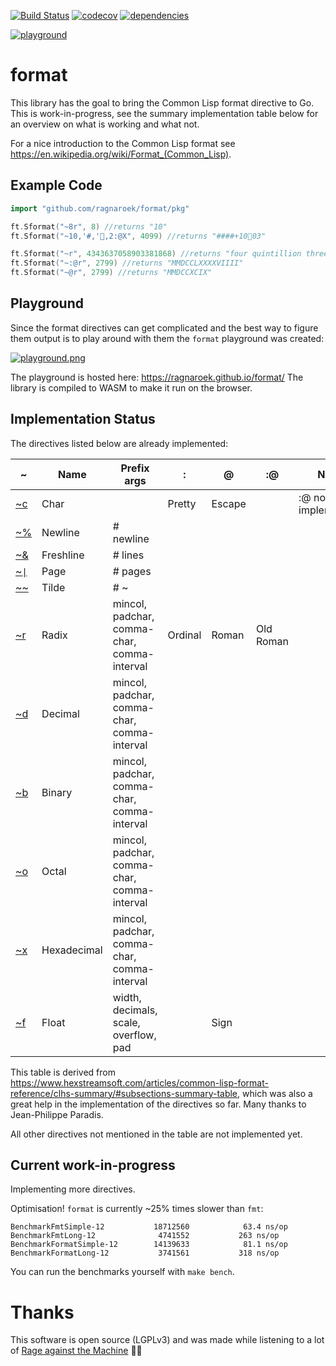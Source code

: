 [![Build Status](https://travis-ci.org/Ragnaroek/format.svg?branch=master)](https://travis-ci.org/Ragnaroek/format)
[![codecov](https://codecov.io/gh/Ragnaroek/format/branch/master/graph/badge.svg)](https://codecov.io/gh/Ragnaroek/format)
[![dependencies](https://img.shields.io/badge/dependencies-0-green)]()

[![playground](https://img.shields.io/badge/playground-ready-blue)](https://ragnaroek.github.io/format/)

# format

This library has the goal to bring the Common Lisp format directive to Go. This is work-in-progress, see the summary implementation table below for an overview on what is working and what not.

For a nice introduction to the Common Lisp format see https://en.wikipedia.org/wiki/Format_(Common_Lisp).

## Example Code

```go
import "github.com/ragnaroek/format/pkg"

ft.Sformat("~8r", 8) //returns "10"
ft.Sformat("~10,'#,'🥭,2:@X", 4099) //returns "####+10🥭03"

ft.Sformat("~r", 4343637058903381868) //returns "four quintillion three hundred forty-three quadrillion six hundred thirty-seven trillion fifty-eight billion nine hundred three million three hundred eighty-one thousand eight hundred sixty-eight"
ft.Sformat("~:@r", 2799) //returns "MMDCCLXXXXVIIII"
ft.Sformat("~@r", 2799) //returns "MMDCCXCIX"
```

## Playground

Since the format directives can get complicated and the best way to figure them output is to play around with them the `format` playground was created:

[![playground.png](https://i.postimg.cc/wx0qgqWG/playground.png)](https://postimg.cc/xqNDP2Vv)

The playground is hosted here: https://ragnaroek.github.io/format/
The library is compiled to WASM to make it run on the browser.

## Implementation Status

The directives listed below are already implemented:

|~ |Name     |Prefix args       |:       |@        |:@        |Note                  |
|--|---------|------------------|--------|---------|----------|----------------------|
|[~c](http://www.lispworks.com/documentation/HyperSpec/Body/22_caa.htm) |Char     |                  |Pretty  |Escape   |          |:@ not yet implemented|
|[~%](http://www.lispworks.com/documentation/HyperSpec/Body/22_cab.htm)|Newline  |# newline         |
|[~&](http://www.lispworks.com/documentation/HyperSpec/Body/22_cac.htm)|Freshline|# lines           |
|[~`\|`](http://www.lispworks.com/documentation/HyperSpec/Body/22_cad.htm)|Page  |# pages           |
|[~~](http://www.lispworks.com/documentation/HyperSpec/Body/22_cae.htm)|Tilde    |# ~               |
|[~r](http://www.lispworks.com/documentation/HyperSpec/Body/22_cba.htm)|Radix|mincol, padchar, comma-char, comma-interval|Ordinal|Roman|Old Roman||
|[~d](http://www.lispworks.com/documentation/HyperSpec/Body/22_cbb.htm)|Decimal|mincol, padchar, comma-char, comma-interval|
|[~b](http://www.lispworks.com/documentation/HyperSpec/Body/22_cbc.htm)|Binary|mincol, padchar, comma-char, comma-interval|
|[~o](http://www.lispworks.com/documentation/HyperSpec/Body/22_cbd.htm)|Octal|mincol, padchar, comma-char, comma-interval|
|[~x](http://www.lispworks.com/documentation/HyperSpec/Body/22_cbe.htm)|Hexadecimal|mincol, padchar, comma-char, comma-interval|
|[~f](http://www.lispworks.com/documentation/HyperSpec/Body/22_cca.htm)|Float|width, decimals, scale, overflow, pad||Sign|||


This table is derived from https://www.hexstreamsoft.com/articles/common-lisp-format-reference/clhs-summary/#subsections-summary-table, which was also a great help in the implementation of the directives so far. Many thanks to Jean-Philippe Paradis.

All other directives not mentioned in the table are not implemented yet.

## Current work-in-progress

Implementing more directives.

Optimisation! `format` is currently ~25% times slower than `fmt`:
```
BenchmarkFmtSimple-12       	18712560	        63.4 ns/op
BenchmarkFmtLong-12         	 4741552	       263 ns/op
BenchmarkFormatSimple-12    	14139633	        81.1 ns/op
BenchmarkFormatLong-12      	 3741561	       318 ns/op
```

You can run the benchmarks yourself with `make bench`.

# Thanks

This software is open source (LGPLv3) and was made while listening to a lot of [Rage against the Machine](https://www.last.fm/music/Rage+Against+the+Machine) ✊🏿